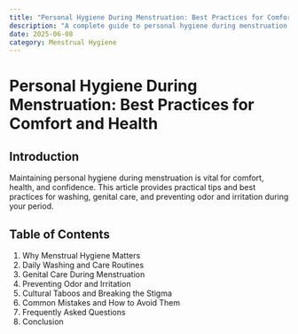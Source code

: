 ```yaml
---
title: "Personal Hygiene During Menstruation: Best Practices for Comfort and Health"
description: "A complete guide to personal hygiene during menstruation, including washing practices, genital care, and tips for preventing odor and irritation."
date: 2025-06-08
category: Menstrual Hygiene
---
```


# Personal Hygiene During Menstruation: Best Practices for Comfort and Health

## Introduction
Maintaining personal hygiene during menstruation is vital for comfort, health, and confidence. This article provides practical tips and best practices for washing, genital care, and preventing odor and irritation during your period.

## Table of Contents
1. Why Menstrual Hygiene Matters
2. Daily Washing and Care Routines
3. Genital Care During Menstruation
4. Preventing Odor and Irritation
5. Cultural Taboos and Breaking the Stigma
6. Common Mistakes and How to Avoid Them
7. Frequently Asked Questions
8. Conclusion

<!-- Article content will be expanded to reach 2000+ words in the next steps --> 